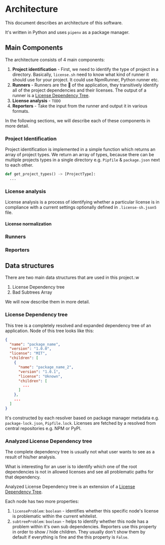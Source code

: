 # Architecture

This document describes an architecture of this software.

It's written in Python and uses `pipenv` as a package manager.


## Main Components
The architecture consists of 4 main components:

1. **Project identification** - First, we need to identify the type of project in a directory. Basically, `license.sh` need to know what kind of runner it should use for your project.
It could use NpmRunner, Python runner etc.
2. **Runners** - Runners are the :green_heart: of the application, they
   transitively identify all of the project dependencies and their
   licenses. The output of a runner is a [License Dependency Tree](#license-dependency-tree).
3. **License analysis** - `TODO`
4. **Reporters** - Take the input from the runner and output it in various formats.

In the following sections, we will describe each of these components in more detail.

### Project Identification

Project identification is implemented in a simple function which returns
an array of project types. We return an array of types, because there
can be multiple projects types in a single directory e.g. `Pipfile` &
`package.json` next to each other.
```python
def get_project_types() -> [ProjectType]:
  ...
 ```
 

### License analysis

License analysis is a process of identifying whether a particular
license is in compliance with a current settings optionally defined in
`.license-sh.json5` file.

#### License normalization

### Runners

### Reporters


## Data structures

There are two main data structures that are used in this project.:w 

1. License Dependency tree
2. Bad Subtrees Array

We will now describe them in more detail.

### License Dependency tree

This tree is a completely resolved and expanded dependency tree of an
application. Node of this tree looks like this:

```json
{
  "name": "package_name",
  "version": "1.0.0",
  "license": "MIT",
  "children": [
    {
      "name": "package_name_2",
      "version": "1.0.1",
      "license": "Uknown",
      "children": [
        ...
      ]
    },
    ...
  ]
}
```

It's constructed by each resolver based on package manager metadata e.g.
`package-lock.json`, `Pipfile.lock`. Licenses are fetched by a resolved 
from central repositories e.g. NPM or PyPI.

### Analyzed License Dependency tree

The complete dependency tree is usually not what user wants to see as a
result of his/her analysis. 

What is interesting for an user is to identify which one of the root
dependencies is not in allowed licenses and see all problematic paths
for that dependency.

Analyzed License Dependency tree is an extension of a
[License Dependency Tree](#license-dependency-tree). 

Each node has two more properties:

1. `licenseProblem`: `boolean` - identifies whether this specific node's
   license is problematic within the current whitelist.
2. `subtreeProblem`: `boolean` - helps to identify whether this node has
   a problem within it's own sub dependencies. Reporters use this
   property in order to show / hide children. They usually don't show
   them by default if everything is fine and the this property is
   `False`.
 
